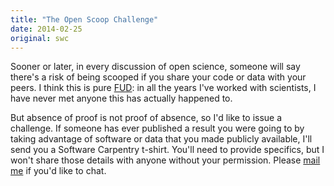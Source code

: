 ```yaml
---
title: "The Open Scoop Challenge"
date: 2014-02-25
original: swc
---
```

<p>
  Sooner or later,
  in every discussion of open science,
  someone will say there's a risk of being scooped
  if you share your code or data with your peers.
  I think this is pure <a href="http://en.wikipedia.org/wiki/Fear,_uncertainty_and_doubt">FUD</a>:
  in all the years I've worked with scientists,
  I have never met anyone this has actually happened to.
</p>
<p>
  But absence of proof is not proof of absence,
  so I'd like to issue a challenge.
  If someone has ever published a result you were going to
  by taking advantage of software or data that you made publicly available,
  I'll send you a Software Carpentry t-shirt.
  You'll need to provide specifics,
  but I won't share those details with anyone without your permission.
  Please <a href="mailto:gvwilson@third-bit.com">mail me</a> if you'd like to chat.
</p>

